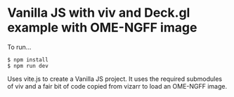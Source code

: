 
# Vanilla JS with viv and Deck.gl example with OME-NGFF image

To run...

```
$ npm install
$ npm run dev
```

Uses vite.js to create a Vanilla JS project.
It uses the required submodules of viv and a fair bit of code copied from
vizarr to load an OME-NGFF image.
